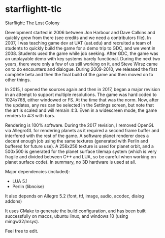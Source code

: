 # starflightt-tlc
Starflight: The Lost Colony

Development started in 2006 between Jon Harbour and Dave Calkins and quickly grew from there (see credits and we need a contributors file). In 2007, I was teaching game dev at UAT (uat.edu) and recruited a team of students to quickly build the game for a demo trip to GDC, and we went in 2008. Students used the game while job seeking. After GDC, the game was an unplayable demo with key systems barely functional. During the next two years, there were only a few of us still working on it, and Steve Wirsz came on to do encounters and dialogue. During 2009-2010, we released the first complete beta and then the final build of the game and then moved on to other things. 

In 2015, I opened the sources again and then in 2017, began a major revision in an attempt to support multiple resolutions. The game was hard coded to 1024x768, either windowed or FS. At the time that was the norm. Now, after the updates, any res can be selected in the Settings screen, but note that the art is scaled and will remain 4:3. Even in a widescreen mode, the game renders to 4:3 with bars. 

Rendering is 100% software. During the 2017 revision, I removed OpenGL via AllegroGL for rendering planets as it required a second frame buffer and interfered with the rest of the game. A software planet renderer does a decent enough job using the same textures (generated with Perlin and buffered for future use). A 256x256 texture is used for planet orbit, and a 500x500 is generated for the planet surface tilemap system (which is very fragile and divided between C++ and LUA, so be careful when working on planet surface code). In summary, no 3D hardware is used at all.

Major dependencies (included):
* LUA 5.1
* Perlin (libnoise)

It also depends on Allegro 5.2 (font, ttf, image, audio, acodec, dialog addons)

It uses CMake to generate the build configuration, and has been built
successfully on macos, ubuntu linux, and windows 10 (using mingw32/msys).

Feel free to edit.
